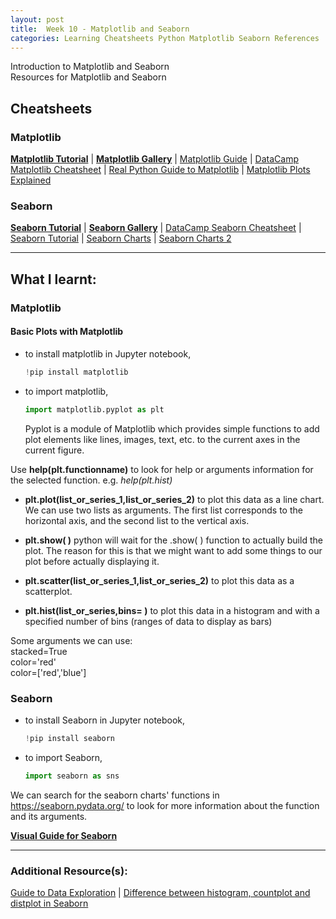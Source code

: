 ```yaml
---
layout: post
title:  Week 10 - Matplotlib and Seaborn  
categories: Learning Cheatsheets Python Matplotlib Seaborn References
---
```


Introduction to Matplotlib and Seaborn  
Resources for Matplotlib and Seaborn  

## Cheatsheets

### Matplotlib  

[**Matplotlib Tutorial**](https://matplotlib.org/stable/tutorials/index.html) \| [**Matplotlib Gallery**](https://matplotlib.org/stable/gallery/index.html) \| [Matplotlib Guide](https://matplotlib.org/stable/users/index.html) \| [DataCamp Matplotlib Cheatsheet](https://s3.amazonaws.com/assets.datacamp.com/blog_assets/Python_Matplotlib_Cheat_Sheet.pdf) \| [Real Python Guide to Matplotlib](https://realpython.com/python-matplotlib-guide/) \| [Matplotlib Plots Explained](https://towardsdatascience.com/matplotlib-cheat-sheet-f441c43971c4)  

### Seaborn  

[**Seaborn Tutorial**](https://seaborn.pydata.org/tutorial.html) \| [**Seaborn Gallery**](https://seaborn.pydata.org/examples/index.html) \| [DataCamp Seaborn Cheatsheet](https://air-yan.github.io/images/cheat_sheet/dataCamp/Seaborn.pdf) \| [Seaborn Tutorial](https://elitedatascience.com/python-seaborn-tutorial) \| [Seaborn Charts](https://www.kaggle.com/nageshsingh/cheat-sheet-seaborn-charts) \| [Seaborn Charts 2](https://github.com/derekbanas/seaborn/blob/master/SB%20Tut.ipynb) 

---

## What I learnt:  

### Matplotlib

#### Basic Plots with Matplotlib

- to install matplotlib in Jupyter notebook,  
    ```python
    !pip install matplotlib
    ```

- to import matplotlib,  
    ```python
    import matplotlib.pyplot as plt
    ```  
    Pyplot is a module of Matplotlib which provides simple functions to add plot elements like lines, images, text, etc. to the current axes in the current figure.  

Use **help(plt.functionname)** to look for help or arguments information for the selected function. e.g. *help(plt.hist)*  

- **plt.plot(list_or_series_1,list_or_series_2)** to plot this data as a line chart. We can use two lists as arguments. The first list corresponds to the horizontal axis, and the second list to the vertical axis.

- **plt.show( )** python will wait for the .show( ) function to actually build the plot. The reason for this is that we might want to add some things to our plot before actually displaying it.  

- **plt.scatter(list_or_series_1,list_or_series_2)** to plot this data as a scatterplot.

- **plt.hist(list_or_series,bins= )** to plot this data in a histogram and with a specified number of bins (ranges of data to display as bars)  

Some arguments we can use:  
stacked=True  
color='red'  
color=['red','blue']  

### Seaborn

- to install Seaborn in Jupyter notebook,  
    ```python
    !pip install seaborn
    ```

- to import Seaborn,  
    ```python
    import seaborn as sns
    ``` 

We can search for the seaborn charts' functions in https://seaborn.pydata.org/ to look for more information about the function and its arguments.  

[**Visual Guide for Seaborn**](https://interactivechaos.com/sites/default/files/data/seaborn_cheat_sheet.pdf)  

---

### Additional Resource(s):

[Guide to Data Exploration](https://www.analyticsvidhya.com/blog/2016/01/guide-data-exploration/#two) \| [Difference between histogram, countplot and distplot in Seaborn](https://stackoverflow.com/questions/54304913/what-is-major-difference-between-histogram-countplot-and-distplot-in-seaborn-lib)  